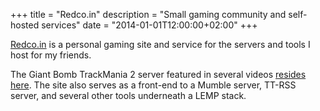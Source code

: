 +++
title = "Redco.in"
description = "Small gaming community and self-hosted services"
date = "2014-01-01T12:00:00+02:00"
+++

[Redco.in](https://redco.in) is a personal gaming site and service for the servers and tools I host for my friends.

The Giant Bomb TrackMania 2 server featured in several videos [resides here](https://redco.in/tm). The site also serves as a front-end to a Mumble server, TT-RSS server, and several other tools underneath a LEMP stack.
